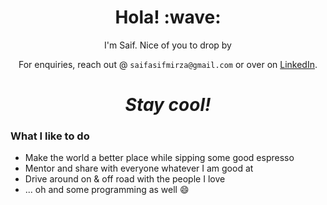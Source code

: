 <h1 align='center'> Hola! :wave:</h1>
<p align='center'>
I'm Saif. Nice of you to drop by
</p>
<p align='center'>For enquiries, reach out @ <code>saifasifmirza@gmail.com</code> or over on <a href="https://www.linkedin.com/in/saif-asif-67333559/">LinkedIn</a>.</p>

<h1 align='center'><i>Stay cool!</i></h1>

<h3>What I like to do</h3>
<ul>
  <li>Make the world a better place while sipping some good espresso</li>
  <li>Mentor and share with everyone whatever I am good at</li>
  <li>Drive around on & off road with the people I love</li>
  <li>... oh and some programming as well 😄</li>
</ul>
